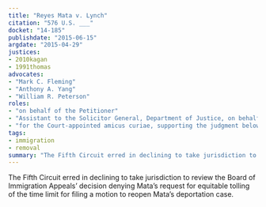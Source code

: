 ```yaml
---
title: "Reyes Mata v. Lynch"
citation: "576 U.S. ___"
docket: "14-185"
publishdate: "2015-06-15"
argdate: "2015-04-29"
justices:
- 2010kagan
- 1991thomas
advocates:
- "Mark C. Fleming"
- "Anthony A. Yang"
- "William R. Peterson"
roles:
- "on behalf of the Petitioner"
- "Assistant to the Solicitor General, Department of Justice, on behalf of the Respondent in support of reversal and remand"
- "for the Court-appointed amicus curiae, supporting the judgment below"
tags:
- immigration
- removal
summary: "The Fifth Circuit erred in declining to take jurisdiction to review the Board of Immigration Appeals’ decision denying Mata’s request for equitable tolling of the time limit for filing a motion to reopen Mata’s deportation case."
---
```

The Fifth Circuit erred in declining to take jurisdiction to review the Board of Immigration Appeals’ decision denying Mata’s request for equitable tolling of the time limit for filing a motion to reopen Mata’s deportation case.

